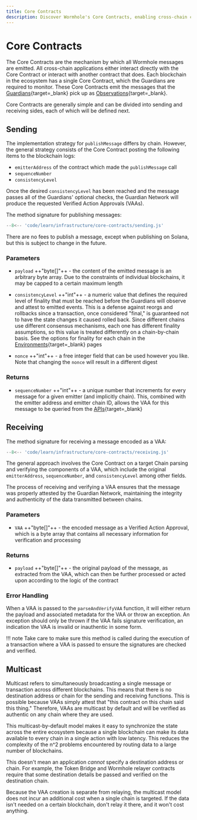 ```yaml
---
title: Core Contracts
description: Discover Wormhole's Core Contracts, enabling cross-chain communication with message sending, receiving, and multicast features for efficient synchronization.
---
```


# Core Contracts

The Core Contracts are the mechanism by which all Wormhole messages are emitted. All cross-chain applications either interact directly with the Core Contract or interact with another contract that does. Each blockchain in the ecosystem has a single Core Contract, which the Guardians are required to monitor. These Core Contracts emit the messages that the [Guardians](/learn/infrastructure/guardians/){target=_blank} pick up as [Observations](/learn/fundamentals/glossary/#observation){target=_blank}.

Core Contracts are generally simple and can be divided into sending and receiving sides, each of which will be defined next.

## Sending

The implementation strategy for `publishMessage` differs by chain. However, the general strategy consists of the Core Contract posting the following items to the blockchain logs:

- `emitterAddress` of the contract which made the `publishMessage` call
- `sequenceNumber`
- `consistencyLevel`

Once the desired `consistencyLevel` has been reached and the message passes all of the Guardians' optional checks, the Guardian Network will produce the requested Verified Action Approvals (VAAs).

The method signature for publishing messages:

```js
--8<-- 'code/learn/infrastructure/core-contracts/sending.js'
```

There are no fees to publish a message, except when publishing on Solana, but this is subject to change in the future.

### Parameters

- `payload` ++"byte[]"++ - the content of the emitted message is an arbitrary byte array. Due to the constraints of individual blockchains, it may be capped to a certain maximum length

- `consistencyLevel` ++"int"++ - a numeric value that defines the required level of finality that must be reached before the Guardians will observe and attest to emitted events. This is a defense against reorgs and rollbacks since a transaction, once considered "final,"  is guaranteed not to have the state changes it caused rolled back. Since different chains use different consensus mechanisms, each one has different finality assumptions, so this value is treated differently on a chain-by-chain basis. See the options for finality for each chain in the [Environments](/build/start-building/supported-networks/){target=\_blank} pages 

- `nonce` ++"int"++ - a free integer field that can be used however you like. Note that changing the `nonce` will result in a different digest

### Returns

- `sequenceNumber` ++"int"++ - a unique number that increments for every message for a given emitter (and implicitly chain). This, combined with the emitter address and emitter chain ID, allows the VAA for this message to be queried from the [APIs](#){target=\_blank}

## Receiving

The method signature for receiving a message encoded as a VAA:

```js
--8<-- 'code/learn/infrastructure/core-contracts/receiving.js'
```

The general approach involves the Core Contract on a target Chain parsing and verifying the components of a VAA, which include the original `emitterAddress`, `sequenceNumber`, and `consistencyLevel` among other fields.

The process of receiving and verifying a VAA ensures that the message was properly attested by the Guardian Network, maintaining the integrity and authenticity of the data transmitted between chains.

### Parameters

- `VAA` ++"byte[]"++ - the encoded message as a Verified Action Approval, which is a byte array that contains all necessary information for verification and processing

### Returns

- `payload` ++"byte[]"++ - the original payload of the message, as extracted from the VAA, which can then be further processed or acted upon according to the logic of the contract

### Error Handling

When a VAA is passed to the `parseAndVerifyVAA` function, it will either return the payload and associated metadata for the VAA or throw an exception. An exception should only be thrown if the VAA fails signature verification, an indication the VAA is invalid or inauthentic in some form.

!!! note
    Take care to make sure this method is called during the execution of a transaction where a VAA is passed to ensure the signatures are checked and verified.

## Multicast

Multicast refers to simultaneously broadcasting a single message or transaction across different blockchains. This means that there is no destination address or chain for the sending and receiving functions. This is possible because VAAs simply attest that "this contract on this chain said this thing." Therefore, VAAs are multicast by default and will be verified as authentic on any chain where they are used.

This multicast-by-default model makes it easy to synchronize the state across the entire ecosystem because a single blockchain can make its data available to every chain in a single action with low latency. This reduces the complexity of the n^2 problems encountered by routing data to a large number of blockchains.

This doesn't mean an application _cannot_ specify a destination address or chain. For example, the Token Bridge and Wormhole relayer contracts require that some destination details be passed and verified on the destination chain.

Because the VAA creation is separate from relaying, the multicast model does not incur an additional cost when a single chain is targeted. If the data isn't needed on a certain blockchain, don't relay it there, and it won't cost anything.
